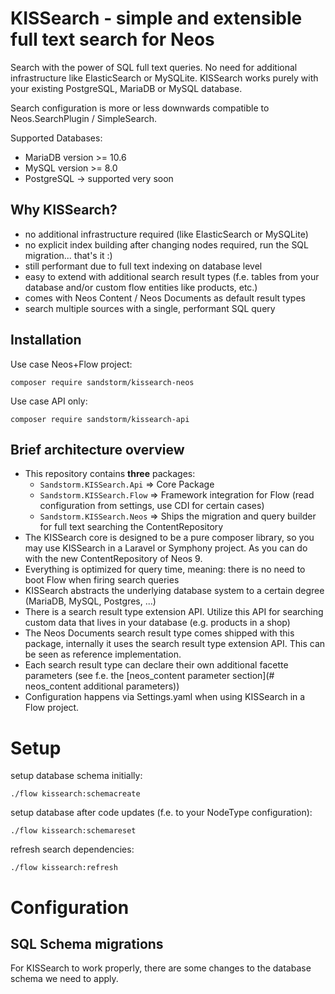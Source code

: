 # KISSearch - simple and extensible full text search for Neos

Search with the power of SQL full text queries. No need for additional infrastructure like ElasticSearch or MySQLite.
KISSearch works purely with your existing PostgreSQL, MariaDB or MySQL database.

Search configuration is more or less downwards compatible to Neos.SearchPlugin / SimpleSearch.

Supported Databases:

- MariaDB version >= 10.6
- MySQL version >= 8.0
- PostgreSQL -> supported very soon

## Why KISSearch?

- no additional infrastructure required (like ElasticSearch or MySQLite)
- no explicit index building after changing nodes required, run the SQL migration... that's it :)
- still performant due to full text indexing on database level
- easy to extend with additional search result types (f.e. tables from your database and/or custom flow entities like
  products, etc.)
- comes with Neos Content / Neos Documents as default result types
- search multiple sources with a single, performant SQL query

## Installation

Use case Neos+Flow project:

```
composer require sandstorm/kissearch-neos
```

Use case API only:
```
composer require sandstorm/kissearch-api
```

## Brief architecture overview

- This repository contains **three** packages:
    - `Sandstorm.KISSearch.Api` =>
      Core Package
    - `Sandstorm.KISSearch.Flow` =>
      Framework integration for Flow (read configuration from settings, use CDI for certain cases)
    - `Sandstorm.KISSearch.Neos` =>
      Ships the migration and query builder for full text searching the ContentRepository
- The KISSearch core is designed to be a pure composer library, so you may use KISSearch in a Laravel or Symphony
  project. As you can do with the new ContentRepository of Neos 9.
- Everything is optimized for query time, meaning: there is no need to boot Flow when firing search queries
- KISSearch abstracts the underlying database system to a certain degree (MariaDB, MySQL, Postgres, ...)
- There is a search result type extension API. Utilize this API for searching custom data that lives in your database
  (e.g. products in a shop)
- The Neos Documents search result type comes shipped with this package, internally it uses the search result type
  extension API. This can be seen as reference implementation.
- Each search result type can declare their own additional facette parameters (see f.e.
  the [neos_content parameter section](# neos_content additional parameters))
- Configuration happens via Settings.yaml when using KISSearch in a Flow project.

# Setup

setup database schema initially:
```
./flow kissearch:schemacreate
```

setup database after code updates (f.e. to your NodeType configuration):
```
./flow kissearch:schemareset
```

refresh search dependencies:
```
./flow kissearch:refresh
```

# Configuration

## SQL Schema migrations

For KISSearch to work properly, there are some changes to the database schema we need to apply.

